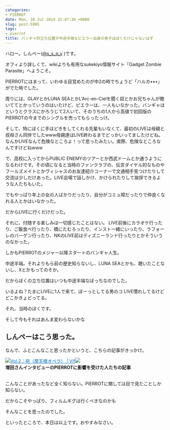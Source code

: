 ```yaml
---
categories:
- PIERROT
date: Mon, 28 Jul 2014 22:47:36 +0000
slug: post-5985
tags:
- pierrot
title: バンギャ的立ち位置が中途半端なピエラー出身の男子はぼくだけじゃないはず
---
```


ハロー。しんぺー(<a href="https://twitter.com/s_s_p_y" target="_blank">@s_s_p_y</a> )です。

オフィより詳しくて、wikiよりも有用なsukekiyo情報サイト「Gadget Zombie Parasite」へようこそ。


<!--more-->


<!--more-->
PIERROTにはまって、いわゆる目覚めたのが中2の時でちょうど「ハルカ•••」がでた時でした。

周りには、GLAYとかLUNA SEAとかL'Arc-en-Cielを聞く奴とかお兄ちゃんが聴いててとかっていうのはいたけど、ピエラーは、一人もいなかった。バンギャはというとクラスにかろうじて2人いて、そのうちの1人から高値で初回版のPIERROTの今までのシングルを売ってもらったっけ。

そして、特にぼくに手ほどきをしてくれる先輩もいなくて、最初のLIVEは母親と叔母さん同伴でしたwww母親達はLIVE終わるまでどっかいってましたけどね。なんかLIVEなんて危険なところよ！って思ったみたい。実際、危険なところなんですけどねwww

で、高校に入ってからPUBLIC ENEMYのツアーとか西武ドームとか通うようになるわけです。その頃になると当時のファンクラブの、伝言ダイヤル的なものやフールズメイトとかヴィシャスのお友達紹介コーナーで文通相手見つけたりして交流は少しだけあった。LIVE会場で話しかけ、かけられたりして挨拶できるような人たちもいた。

でもやっぱり年上の女の人ばかりだったり、自分がコミュ障だったりで仲良くなれる人とかはいなかった。

だからLIVEに行くだけだった。

それに、付随する楽しみは一切感じたことはない。
LIVE前後にカラオケ行ったり、ご飯食べ行ったり、橋にたむろったり、インスト一緒にいったり、ラフォーレのバーゲン行ったり、NKのLIVE前はディズニーランド行ったりとかそういうのなかった。

しかもPIERROTのメジャー以降スタートのバンギャ人生。

中途半端。それよりもら前の歴史知らないし、LUNA SEAとかも、聴いたことないし、Xとかもってのそか。

だからぼくの立ち位置はいつも中途半端なぼっちなのでした。

いるよね？たまにLIVEに1人で来て、ぼーっとしてる男のコ
LIVE慣れしてるけどどこかきょどってる。

それ、当時のぼくです。


そして今もそれはあんま変わらないかな

<h2>しんぺーはこう思った。</h2>
なんで、ふとこんなこと思ったかというと、こちらの記事がきっかけ。

<a href="http://vif-music.com/pierrot-respect/vol2-sono/" target="_blank">![](images/)</a><a style="color:#0070C5;" href="http://vif-music.com/pierrot-respect/vol2-sono/" target="_blank">Vol.2：苑（摩天楼オペラ） | Vif</a><a href="http://b.hatena.ne.jp/entry/http://vif-music.com/pierrot-respect/vol2-sono/" target="_blank">![](images/)</a><br><strong>増田さんインタビューのPIERROTに影響を受けた人たちの記事</strong><br style="clear:both;" /><br>

こんなことがあったなど全く知らない。PIERROTに関しては目で見たことしか知らない。

だからこそやっぱり、フィルムギグは行くべきなのかも

そんなことを思ったのでした。

といったところで、本日は以上です。おやすみなさい。